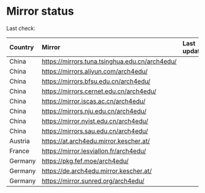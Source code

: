 <script src="./time.js"></script>
# Mirror status
Last check: <script type="text/javascript">localize(1726079303.257171);</script>

|Country|Mirror|Last update|
|:------|:-----|:----------|
|China|https://mirrors.tuna.tsinghua.edu.cn/arch4edu/|<script type="text/javascript">localize(1726036896);</script>|
|China|https://mirrors.aliyun.com/arch4edu/|<script type="text/javascript">localize(1726036896);</script>|
|China|https://mirrors.bfsu.edu.cn/arch4edu/|<script type="text/javascript">localize(1726036896);</script>|
|China|https://mirrors.cernet.edu.cn/arch4edu/|<script type="text/javascript">localize(1726036896);</script>|
|China|https://mirror.iscas.ac.cn/arch4edu/|<script type="text/javascript">localize(1726036896);</script>|
|China|https://mirrors.nju.edu.cn/arch4edu/|<script type="text/javascript">localize(1726036896);</script>|
|China|https://mirror.nyist.edu.cn/arch4edu/|<script type="text/javascript">localize(1726036896);</script>|
|China|https://mirrors.sau.edu.cn/arch4edu/|<script type="text/javascript">localize(1726036896);</script>|
|Austria|https://at.arch4edu.mirror.kescher.at/|<script type="text/javascript">localize(1726036896);</script>|
|France|https://mirror.lesviallon.fr/arch4edu/|<script type="text/javascript">localize(1726036896);</script>|
|Germany|https://pkg.fef.moe/arch4edu/|<script type="text/javascript">localize(1726036896);</script>|
|Germany|https://de.arch4edu.mirror.kescher.at/|<script type="text/javascript">localize(1726036896);</script>|
|Germany|https://mirror.sunred.org/arch4edu/|<script type="text/javascript">localize(1726036896);</script>|

<script src="./tablefilter/tablefilter.js"></script>
<script src="./table.js"></script>